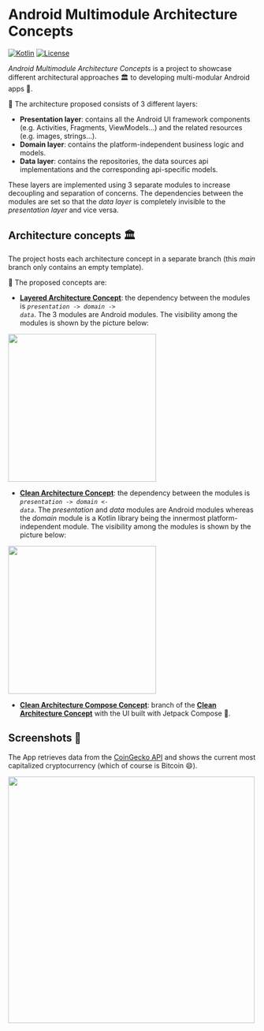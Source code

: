# Android Multimodule Architecture Concepts

[![Kotlin](https://img.shields.io/badge/kotlin-1.7.10-blue.svg?logo=kotlin)](http://kotlinlang.org)
[![License](https://img.shields.io/github/license/davidepanidev/android-multimodule-architecture-concepts?color=orange)]()

_Android Multimodule Architecture Concepts_ is a project to showcase different architectural approaches 🏛 to developing multi-modular Android apps 📱.

🔎  The architecture proposed consists of 3 different layers:
* **Presentation layer**: contains all the Android UI framework components (e.g. Activities, Fragments, ViewModels...) and the related resources (e.g. images, strings...).
* **Domain layer**: contains the platform-independent business logic and models.
* **Data layer**: contains the repositories, the data sources api implementations and the corresponding api-specific models.

These layers are implemented using 3 separate modules to increase decoupling and separation of concerns. The dependencies between the modules are set so that the _data layer_ is completely invisible to the _presentation layer_ and vice versa.

## Architecture concepts 🏛

The project hosts each architecture concept in a separate branch (this _main_ branch only contains an empty template). 

🔎  The proposed concepts are: 
* [**Layered Architecture Concept**](https://github.com/davidepanidev/android-multimodule-architecture-concepts/tree/layered-architecture-concept): the dependency between the modules is <code>_presentation_ -> _domain_ -> _data_</code>. The 3 modules are Android modules. The visibility among the modules is shown by the picture below:
<img src="https://github.com/davidepanidev/android-multimodule-architecture-concepts/blob/layered-architecture-concept/pictures/layered%20architecture%20-%20modules%20dependencies.png" height="300">

* [**Clean Architecture Concept**](https://github.com/davidepanidev/android-multimodule-architecture-concepts/tree/clean-architecture-concept): the dependency between the modules is <code>_presentation_ -> _domain_ <- _data_</code>. The _presentation_ and _data_ modules are Android modules whereas the _domain_ module is a Kotlin library being the innermost platform-independent module. The visibility among the modules is shown by the picture below:
<img src="https://github.com/davidepanidev/android-multimodule-architecture-concepts/blob/clean-architecture-concept/pictures/clean%20architecture%20-%20modules%20dependencies.png" height="300">

* [**Clean Architecture Compose Concept**](https://github.com/davidepanidev/android-multimodule-architecture-concepts/tree/clean-architecture-compose-concept): branch of the [**Clean Architecture Concept**](https://github.com/davidepanidev/android-multimodule-architecture-concepts/tree/clean-architecture-concept) with the UI built with Jetpack Compose 🚀.
  
  
## Screenshots 📸
  
The App retrieves data from the [CoinGecko API](https://www.coingecko.com/en/api) and shows the current most capitalized cryptocurrency (which of course is Bitcoin 😄).
  
<img src="screenshots/home.png" height="500">
